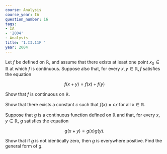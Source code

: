 ```yaml
---
course: Analysis
course_year: IA
question_number: 16
tags:
- IA
- '2004'
- Analysis
title: '1.II.11F '
year: 2004
---
```



Let $f$ be defined on $\mathbb{R}$, and assume that there exists at least one point $x_{0} \in \mathbb{R}$ at which $f$ is continuous. Suppose also that, for every $x, y \in \mathbb{R}, f$ satisfies the equation

$$f(x+y)=f(x)+f(y)$$

Show that $f$ is continuous on $\mathbb{R}$.

Show that there exists a constant $c$ such that $f(x)=c x$ for all $x \in \mathbb{R}$.

Suppose that $g$ is a continuous function defined on $\mathbb{R}$ and that, for every $x, y \in \mathbb{R}$, $g$ satisfies the equation

$$g(x+y)=g(x) g(y) .$$

Show that if $g$ is not identically zero, then $g$ is everywhere positive. Find the general form of $g$.